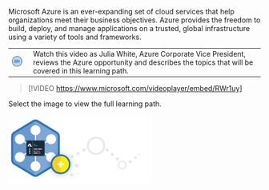 Microsoft Azure is an ever-expanding set of cloud services that help organizations meet their business objectives. Azure provides the freedom to build, deploy, and manage applications on a trusted, global infrastructure using a variety of tools and frameworks.

|  |  |
| ------------ | -------------| 
|![Icon indicating play video](../media/video-icon.png)|Watch this video as Julia White, Azure Corporate Vice President, reviews the Azure opportunity and describes the topics that will be covered in this learning path.|

>[!VIDEO https://www.microsoft.com/videoplayer/embed/RWr1uy]

Select the image to view the full learning path.

[ ![Image of learning path. Drag up and down to view the full image.](../media/intro-ic-thumbnail-inline.png) ](../media/mba-intro-ic-infographic-fulljourney-expanded.png#lightbox)
